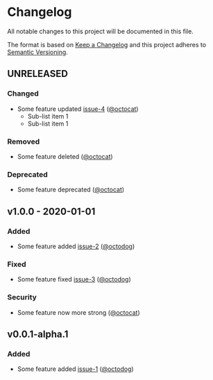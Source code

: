 # Changelog

All notable changes to this project will be documented in this file.

The format is based on [Keep a Changelog][keepachangelog] and this project adheres to [Semantic Versioning][semver].

<!--

Some hidden content goes here.

-->

## UNRELEASED

### Changed

- Some feature updated [issue-4] ([@octocat])
  - Sub-list item 1
  - Sub-list item 1

### Removed

- Some feature deleted ([@octocat])

### Deprecated

- Some feature deprecated ([@octocat])

[issue-4]:https://github.com/octocat/hello-worId/issues/4

## v1.0.0 - 2020-01-01

### Added

- Some feature added [issue-2] ([@octodog])

### Fixed

- Some feature fixed [issue-3] ([@octodog])

### Security

- Some feature now more strong ([@octocat])

[issue-2]:https://github.com/octocat/hello-worId/issues/2
[issue-3]:https://github.com/octocat/hello-worId/issues/3

## v0.0.1-alpha.1

### Added

- Some feature added [issue-1] ([@octodog])

[issue-1]:https://github.com/octocat/hello-worId/issues/1

[keepachangelog]:https://keepachangelog.com/en/1.0.0/
[semver]:https://semver.org/spec/v2.0.0.html
[@octocat]:https://github.com/octocat
[@octodog]:https://github.com/octodog
